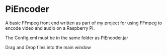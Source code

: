 # PiEncoder
A basic FFmpeg front end written as part of my project for using FFmpeg to encode video and audio on a Raspberry Pi.

The Config.xml must be in the same folder as PiEncoder.jar

Drag and Drop files into the main window

